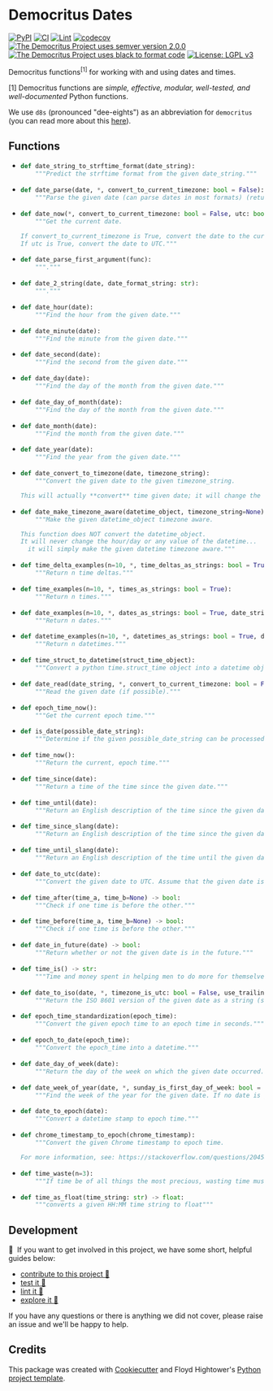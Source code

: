 # Democritus Dates

[![PyPI](https://img.shields.io/pypi/v/d8s-dates.svg)](https://pypi.python.org/pypi/d8s-dates)
[![CI](https://github.com/democritus-project/d8s-dates/workflows/CI/badge.svg)](https://github.com/democritus-project/d8s-dates/actions)
[![Lint](https://github.com/democritus-project/d8s-dates/workflows/Lint/badge.svg)](https://github.com/democritus-project/d8s-dates/actions)
[![codecov](https://codecov.io/gh/democritus-project/d8s-dates/branch/main/graph/badge.svg?token=V0WOIXRGMM)](https://codecov.io/gh/democritus-project/d8s-dates)
[![The Democritus Project uses semver version 2.0.0](https://img.shields.io/badge/-semver%20v2.0.0-22bfda)](https://semver.org/spec/v2.0.0.html)
[![The Democritus Project uses black to format code](https://img.shields.io/badge/code%20style-black-000000.svg)](https://github.com/psf/black)
[![License: LGPL v3](https://img.shields.io/badge/License-LGPL%20v3-blue.svg)](https://choosealicense.com/licenses/lgpl-3.0/)

Democritus functions<sup>[1]</sup> for working with and using dates and times.

[1] Democritus functions are <i>simple, effective, modular, well-tested, and well-documented</i> Python functions.

We use `d8s` (pronounced "dee-eights") as an abbreviation for `democritus` (you can read more about this [here](https://github.com/democritus-project/roadmap#what-is-d8s)).

## Functions

  - ```python
    def date_string_to_strftime_format(date_string):
        """Predict the strftime format from the given date_string."""
    ```
  - ```python
    def date_parse(date, *, convert_to_current_timezone: bool = False):
        """Parse the given date (can parse dates in most formats) (returns a datetime object)."""
    ```
  - ```python
    def date_now(*, convert_to_current_timezone: bool = False, utc: bool = False):
        """Get the current date.
    
    If convert_to_current_timezone is True, convert the date to the current timezone.
    If utc is True, convert the date to UTC."""
    ```
  - ```python
    def date_parse_first_argument(func):
        """."""
    ```
  - ```python
    def date_2_string(date, date_format_string: str):
        """."""
    ```
  - ```python
    def date_hour(date):
        """Find the hour from the given date."""
    ```
  - ```python
    def date_minute(date):
        """Find the minute from the given date."""
    ```
  - ```python
    def date_second(date):
        """Find the second from the given date."""
    ```
  - ```python
    def date_day(date):
        """Find the day of the month from the given date."""
    ```
  - ```python
    def date_day_of_month(date):
        """Find the day of the month from the given date."""
    ```
  - ```python
    def date_month(date):
        """Find the month from the given date."""
    ```
  - ```python
    def date_year(date):
        """Find the year from the given date."""
    ```
  - ```python
    def date_convert_to_timezone(date, timezone_string):
        """Convert the given date to the given timezone_string.
    
    This will actually **convert** time given date; it will change the hour/day of the date to the given timezone)."""
    ```
  - ```python
    def date_make_timezone_aware(datetime_object, timezone_string=None):
        """Make the given datetime_object timezone aware.
    
    This function does NOT convert the datetime_object.
    It will never change the hour/day or any value of the datetime...
      it will simply make the given datetime timezone aware."""
    ```
  - ```python
    def time_delta_examples(n=10, *, time_deltas_as_strings: bool = True):
        """Return n time deltas."""
    ```
  - ```python
    def time_examples(n=10, *, times_as_strings: bool = True):
        """Return n times."""
    ```
  - ```python
    def date_examples(n=10, *, dates_as_strings: bool = True, date_string_format: str = None):
        """Return n dates."""
    ```
  - ```python
    def datetime_examples(n=10, *, datetimes_as_strings: bool = True, datetime_string_format: str = None):
        """Return n datetimes."""
    ```
  - ```python
    def time_struct_to_datetime(struct_time_object):
        """Convert a python time.struct_time object into a datetime object."""
    ```
  - ```python
    def date_read(date_string, *, convert_to_current_timezone: bool = False):
        """Read the given date (if possible)."""
    ```
  - ```python
    def epoch_time_now():
        """Get the current epoch time."""
    ```
  - ```python
    def is_date(possible_date_string):
        """Determine if the given possible_date_string can be processed as a date."""
    ```
  - ```python
    def time_now():
        """Return the current, epoch time."""
    ```
  - ```python
    def time_since(date):
        """Return a time of the time since the given date."""
    ```
  - ```python
    def time_until(date):
        """Return an English description of the time since the given date."""
    ```
  - ```python
    def time_since_slang(date):
        """Return an English description of the time since the given date."""
    ```
  - ```python
    def time_until_slang(date):
        """Return an English description of the time until the given date."""
    ```
  - ```python
    def date_to_utc(date):
        """Convert the given date to UTC. Assume that the given date is in the system's timezone and convert it to UTC."""
    ```
  - ```python
    def time_after(time_a, time_b=None) -> bool:
        """Check if one time is before the other."""
    ```
  - ```python
    def time_before(time_a, time_b=None) -> bool:
        """Check if one time is before the other."""
    ```
  - ```python
    def date_in_future(date) -> bool:
        """Return whether or not the given date is in the future."""
    ```
  - ```python
    def time_is() -> str:
        """Time and money spent in helping men to do more for themselves is far better than mere giving. -Henry Ford"""
    ```
  - ```python
    def date_to_iso(date, *, timezone_is_utc: bool = False, use_trailing_z: bool = False):
        """Return the ISO 8601 version of the given date as a string (see https://en.wikipedia.org/wiki/ISO_8601)."""
    ```
  - ```python
    def epoch_time_standardization(epoch_time):
        """Convert the given epoch time to an epoch time in seconds."""
    ```
  - ```python
    def epoch_to_date(epoch_time):
        """Convert the epoch_time into a datetime."""
    ```
  - ```python
    def date_day_of_week(date):
        """Return the day of the week on which the given date occurred."""
    ```
  - ```python
    def date_week_of_year(date, *, sunday_is_first_day_of_week: bool = False):
        """Find the week of the year for the given date. If no date is given, return the week of the current date."""
    ```
  - ```python
    def date_to_epoch(date):
        """Convert a datetime stamp to epoch time."""
    ```
  - ```python
    def chrome_timestamp_to_epoch(chrome_timestamp):
        """Convert the given Chrome timestamp to epoch time.
    
    For more information, see: https://stackoverflow.com/questions/20458406/what-is-the-format-of-chromes-timestamps."""
    ```
  - ```python
    def time_waste(n=3):
        """If time be of all things the most precious, wasting time must be the greatest prodigality. -Benjamin Franklin"""
    ```
  - ```python
    def time_as_float(time_string: str) -> float:
        """converts a given HH:MM time string to float"""
    ```

## Development

👋 &nbsp;If you want to get involved in this project, we have some short, helpful guides below:

- [contribute to this project 🥇][contributing]
- [test it 🧪][local-dev]
- [lint it 🧹][local-dev]
- [explore it 🔭][local-dev]

If you have any questions or there is anything we did not cover, please raise an issue and we'll be happy to help.

## Credits

This package was created with [Cookiecutter](https://github.com/audreyr/cookiecutter) and Floyd Hightower's [Python project template](https://github.com/fhightower-templates/python-project-template).

[contributing]: https://github.com/democritus-project/.github/blob/main/CONTRIBUTING.md#contributing-a-pr-
[local-dev]: https://github.com/democritus-project/.github/blob/main/CONTRIBUTING.md#local-development-

